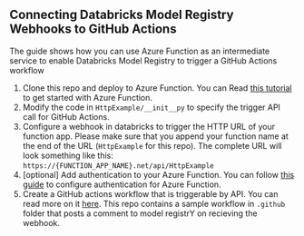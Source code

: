 ## Connecting Databricks Model Registry Webhooks to GitHub Actions

The guide shows how you can use Azure Function as an intermediate service to enable Databricks Model Registry to trigger a GitHub Actions workflow

1. Clone this repo and deploy to Azure Function. You can Read [this tutorial](https://docs.microsoft.com/en-us/azure/azure-functions/create-first-function-vs-code-csharp?tabs=in-process) to get started with Azure Function.
2. Modify the code in `HttpExample/__init__py` to specify the trigger API call for GitHub Actions.
3. Configure a webhook in databricks to trigger the HTTP URL of your function app. Please make sure that you append your function name at the end of the URL (`HttpExample` for this repo). The complete URL will look something like this: `https://{FUNCTION_APP_NAME}.net/api/HttpExample`
4. [optional] Add authentication to your Azure Function. You can follow [this guide](https://docs.microsoft.com/en-us/azure/app-service/configure-authentication-provider-aad#-configure-with-express-settings) to configure authentication for Azure Function. 
5. Create a GitHub actions workflow that is triggerable by API. You can read more on it [here](https://docs.github.com/en/actions/using-workflows/events-that-trigger-workflows#repository_dispatch). This repo contains a sample workflow in `.github` folder that posts a comment to model registrY on recieving the webhook.
